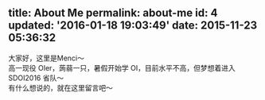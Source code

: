 title: About Me
permalink: about-me
id: 4
updated: '2016-01-18 19:03:49'
date: 2015-11-23 05:36:32
---

大家好，这里是Menci～  
高一现役 OIer，蒟蒻一只，暑假开始学 OI，目前水平不高，但梦想着进入 SDOI2016 省队～  
有什么想说的，就在这里留言吧～